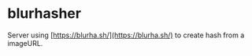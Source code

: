 # blurhasher

Server using [https://blurha.sh/](https://blurha.sh/) to create hash from a imageURL. 
